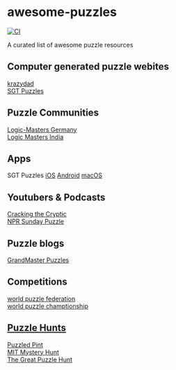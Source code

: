 # awesome-puzzles

[![CI](https://github.com/jldugger/awesome-puzzles/actions/workflows/main.yml/badge.svg)](https://github.com/jldugger/awesome-puzzles/actions/workflows/main.yml)

A curated list of awesome puzzle resources

## Computer generated puzzle webites

[krazydad](https://krazydad.com/)  
[SGT Puzzles](https://www.chiark.greenend.org.uk/~sgtatham/puzzles/)  

## Puzzle Communities

[Logic-Masters Germany](https://logic-masters.de/?chlang=en)  
[Logic Masters India](https://logicmastersindia.com/)  

## Apps

SGT Puzzles
[iOS](https://apps.apple.com/us/app/simon-tathams-portable-puzzle/id622220631?ls=1)
[Android](https://play.google.com/store/apps/details?id=name.boyle.chris.sgtpuzzles)
[macOS](https://formulae.brew.sh/formula/puzzles#default)  

## Youtubers & Podcasts

[Cracking the Cryptic](https://www.youtube.com/channel/UCC-UOdK8-mIjxBQm_ot1T-Q)  
[NPR Sunday Puzzle](https://www.npr.org/series/4473090/sunday-puzzle)

## Puzzle blogs

[GrandMaster Puzzles](https://www.gmpuzzles.com/blog/)  

## Competitions

[world puzzle federation](https://www.worldpuzzle.org/)  
[world puzzle champtionship](http://wpc.puzzles.com/)  

## [Puzzle Hunts](https://en.wikipedia.org/wiki/Puzzle_hunt)

[Puzzled Pint](http://www.puzzledpint.com/)  
[MIT Mystery Hunt](http://web.mit.edu/puzzle/www/)  
[The Great Puzzle Hunt](https://www.greatpuzzlehunt.com/)  
